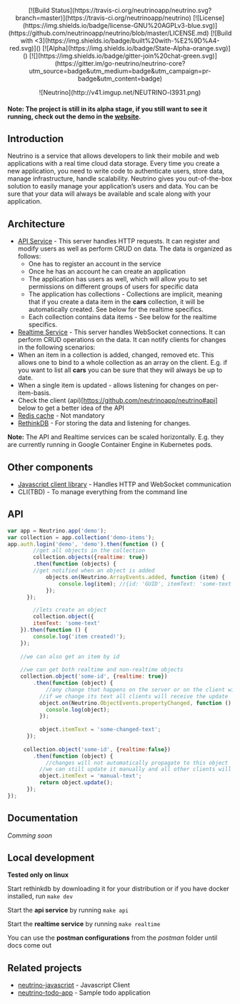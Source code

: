 <p align="center">
[![Build Status](https://travis-ci.org/neutrinoapp/neutrino.svg?branch=master)](https://travis-ci.org/neutrinoapp/neutrino)
[![License](https://img.shields.io/badge/license-GNU%20AGPLv3-blue.svg)](https://github.com/neutrinoapp/neutrino/blob/master/LICENSE.md)
[![Build with <3](https://img.shields.io/badge/built%20with-%E2%9D%A4-red.svg)]() [![Alpha](https://img.shields.io/badge/State-Alpha-orange.svg)]()  [![](https://img.shields.io/badge/gitter-join%20chat-green.svg)](https://gitter.im/go-neutrino/neutrino-core?utm_source=badge&utm_medium=badge&utm_campaign=pr-badge&utm_content=badge)
<p/>

<p align="center">![Neutrino](http://v41.imgup.net/NEUTRINO-l3931.png)<p/>

#### Note: The project is still in its alpha stage, if you still want to see it running, check out the demo in the [website](http://neutrinoapp.com).

## Introduction

Neutrino is a service that allows developers to link their mobile and web applications with a real time cloud data storage. 
Every time you create a new application, you need to write code to authenticate users, store data, manage infrastructure, handle scalability.
Neutrino gives you out-of-the-box solution to easily manage your application’s users and data. You can be sure that your data will always be available and scale along with your application.

## Architecture

* [API Service](https://github.com/neutrinoapp/neutrino/tree/master/src/services/api) - This server handles HTTP requests. It can register and modify users as well as perform CRUD on data. The data is organized as follows:
  * One has to register an account in the service
  * Once he has an account he can create an application
  * The application has users as well, which will allow you to set permissions on different groups of users for specific data
  * The application has collections - Collections are implicit, meaning that if you create a data item in the **cars** collection, it will be automatically created. See below for the realtime specifics.
  * Each collection contains data items - See below for the realtime specifics.
*  [Realtime Service](https://github.com/neutrinoapp/neutrino/tree/master/src/services/realtime) - This server handles WebSocket connections. It can perform CRUD operations on the data. It can notify clients for changes in the following scenarios:
  * When an item in a collection is added, changed, removed etc. This allows one to bind to a whole collection as an array on the client. E.g. if you want to list all **cars** you can be sure that they will always be up to date.
  * When a single item is updated - allows listening for changes on per-item-basis.
  * Check the client (api)[https://github.com/neutrinoapp/neutrino#api] below to get a better idea of the API
* [Redis cache](http://redis.io/) - Not mandatory
* [RethinkDB](http://rethinkdb.com) - For storing the data and listening for changes.

**Note:** The API and Realtime services can be scaled horizontally. E.g. they are currently running in Google Container Engine in Kubernetes pods.

## Other components

* [Javascript client library](https://github.com/neutrinoapp/neutrino-javascript) - Handles HTTP and WebSocket communication
* CLI(TBD) - To manage everything from the command line

## API

```javascript
var app = Neutrino.app('demo');
var collection = app.collection('demo-items');
app.auth.login('demo', 'demo').then(function () {
		//get all objects in the collection
		collection.objects({realtime: true})
    	.then(function (objects) {
      	//get notified when an object is added
    		objects.on(Neutrino.ArrayEvents.added, function (item) {
    			console.log(item); //{id: 'GUID', itemText: 'some-text'}
    		});  
      });

		//lets create an object
		collection.object({
    	itemText: 'some-text'
    }).then(function () {
    	console.log('item created!');
    });
    
    //we can also get an item by id
    
    //we can get both realtime and non-realtime objects
    collection.object('some-id', {realtime: true})
    	.then(function (object) {
      		//any change that happens on the server or on the client will affect this object
          //if we change its text all clients will receive the update
          object.on(Neutrino.ObjectEvents.propertyChanged, function () {
            console.log(object);
          });
          
          object.itemText = 'some-changed-text';
      });
      
     collection.object('some-id', {realtime:false})
     	.then(function (object) {
      		//changes will not automatically propagate to this object
          //we can still update it manually and all other clients will receive the update again
          object.itemText = 'manual-text';
          return object.update();
      });
});
```

## Documentation

*Comming soon*

## Local development

**Tested only on linux**

Start rethinkdb by downloading it for your distribution or if you have docker installed, run `make dev`

Start the **api service** by running `make api`

Start the **realtime service** by running `make realtime`

You can use the **postman configurations** from the *postman* folder until docs come out

## Related projects

* [neutrino-javascript](https://github.com/neutrinoapp/neutrino-javascript) - Javascript Client
* [neutrino-todo-app](https://github.com/neutrinoapp/todo-app) - Sample todo application

